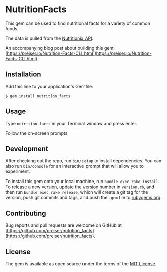 # NutritionFacts
This gem can be used to find nutritional facts for a variety of common foods.

The data is pulled from the [Nutritionix API](https://developer.nutritionix.com/).

An accompanying blog post about building this gem: [https://preiser.io/Nutrition-Facts-CLI.html](https://preiser.io/Nutrition-Facts-CLI.html)

## Installation
Add this line to your application's Gemfile:

```
$ gem install nutrition_facts
```

## Usage
Type `nutrition-facts` in your Terminal window and press enter.

Follow the on-screen prompts.

## Development
After checking out the repo, run `bin/setup` to install dependencies. You can also run `bin/console` for an interactive prompt that will allow you to experiment.

To install this gem onto your local machine, run `bundle exec rake install`. To release a new version, update the version number in `version.rb`, and then run `bundle exec rake release`, which will create a git tag for the version, push git commits and tags, and push the `.gem` file to [rubygems.org](https://rubygems.org).

## Contributing
Bug reports and pull requests are welcome on GitHub at [https://github.com/preiser/nutrition_facts](https://github.com/preiser/nutrition_facts).

## License
The gem is available as open source under the terms of the [MIT License](http://opensource.org/licenses/MIT).
